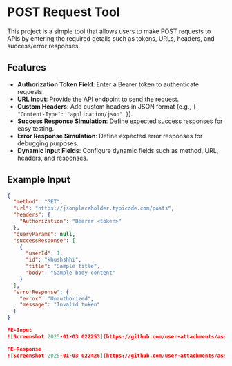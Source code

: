 # POST Request Tool

This project is a simple tool that allows users to make POST requests to APIs by entering the required details such as tokens, URLs, headers, and success/error responses.

## Features

- **Authorization Token Field**: Enter a Bearer token to authenticate requests.
- **URL Input**: Provide the API endpoint to send the request.
- **Custom Headers**: Add custom headers in JSON format (e.g., `{ "Content-Type": "application/json" }`).
- **Success Response Simulation**: Define expected success responses for easy testing.
- **Error Response Simulation**: Define expected error responses for debugging purposes.
- **Dynamic Input Fields**: Configure dynamic fields such as method, URL, headers, and responses.

## Example Input

```json
{
  "method": "GET",
  "url": "https://jsonplaceholder.typicode.com/posts",
  "headers": {
    "Authorization": "Bearer <token>"
  },
  "queryParams": null,
  "successResponse": [
    {
      "userId": 1,
      "id": "khushshhi",
      "title": "Sample title",
      "body": "Sample body content"
    }
  ],
  "errorResponse": {
    "error": "Unauthorized",
    "message": "Invalid token"
  }
}

FE-Input
![Screenshot 2025-01-03 022253](https://github.com/user-attachments/assets/928ad359-d706-46af-8e25-2313b1f1b847)

FE-Response
![Screenshot 2025-01-03 022426](https://github.com/user-attachments/assets/be87c3e9-570c-445c-aaae-f8b4b4ef4d54)

